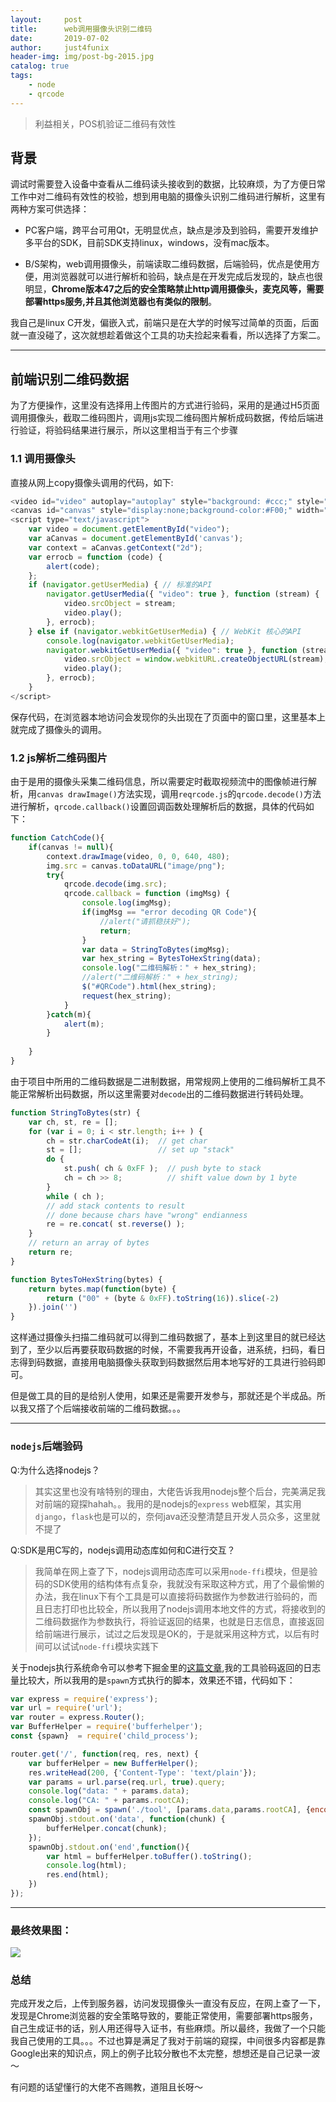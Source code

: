 ```yaml
---
layout:     post
title:      web调用摄像头识别二维码
date:       2019-07-02
author:     just4funix
header-img: img/post-bg-2015.jpg
catalog: true
tags:
    - node
    - qrcode
---
```


> 利益相关，POS机验证二维码有效性

## 背景

调试时需要登入设备中查看从二维码读头接收到的数据，比较麻烦，为了方便日常工作中对二维码有效性的校验，想到用电脑的摄像头识别二维码进行解析，这里有两种方案可供选择：

- PC客户端，跨平台可用Qt，无明显优点，缺点是涉及到验码，需要开发维护多平台的SDK，目前SDK支持linux，windows，没有mac版本。

- B/S架构，web调用摄像头，前端读取二维码数据，后端验码，优点是使用方便，用浏览器就可以进行解析和验码，缺点是在开发完成后发现的，缺点也很明显，**Chrome版本47之后的安全策略禁止http调用摄像头，麦克风等，需要部署https服务,并且其他浏览器也有类似的限制**。

我自己是linux C开发，偏嵌入式，前端只是在大学的时候写过简单的页面，后面就一直没碰了，这次就想趁着做这个工具的功夫捡起来看看，所以选择了方案二。

---

## 前端识别二维码数据

为了方便操作，这里没有选择用上传图片的方式进行验码，采用的是通过H5页面调用摄像头，截取二维码图片，调用js实现二维码图片解析成码数据，传给后端进行验证，将验码结果进行展示，所以这里相当于有三个步骤

### 1.1 调用摄像头

直接从网上copy摄像头调用的代码，如下:

```javascript
<video id="video" autoplay="autoplay" style="background: #ccc;" style="float: left" width="640px" height="480px"></video>
<canvas id="canvas" style="display:none;background-color:#F00;" width="640px" height="480px"></canvas>
<script type="text/javascript">
    var video = document.getElementById("video");
    var aCanvas = document.getElementById('canvas');
    var context = aCanvas.getContext("2d");
    var errocb = function (code) {
        alert(code);
    };
    if (navigator.getUserMedia) { // 标准的API
        navigator.getUserMedia({ "video": true }, function (stream) {
            video.srcObject = stream;
            video.play();
        }, errocb);
    } else if (navigator.webkitGetUserMedia) { // WebKit 核心的API
        console.log(navigator.webkitGetUserMedia);
        navigator.webkitGetUserMedia({ "video": true }, function (stream) {
            video.srcObject = window.webkitURL.createObjectURL(stream);
            video.play();
        }, errocb);
    }
</script>
```

保存代码，在浏览器本地访问会发现你的头出现在了页面中的窗口里，这里基本上就完成了摄像头的调用。

### 1.2 js解析二维码图片

由于是用的摄像头采集二维码信息，所以需要定时截取视频流中的图像帧进行解析，用`canvas drawImage()`方法实现，调用`reqrcode.js`的`qrcode.decode()`方法进行解析，`qrcode.callback()`设置回调函数处理解析后的数据，具体的代码如下：

```js
function CatchCode(){
    if(canvas != null){
        context.drawImage(video, 0, 0, 640, 480);
        img.src = canvas.toDataURL("image/png");
        try{
            qrcode.decode(img.src);
            qrcode.callback = function (imgMsg) {
                console.log(imgMsg);
                if(imgMsg == "error decoding QR Code"){
                    //alert("请抓稳扶好");
                    return;
                }
                var data = StringToBytes(imgMsg);
                var hex_string = BytesToHexString(data);
                console.log("二维码解析：" + hex_string);
                //alert("二维码解析：" + hex_string);
                $("#QRCode").html(hex_string);
                request(hex_string);
            }
        }catch(m){
            alert(m);
        }
        
    }
}
```

由于项目中所用的二维码数据是二进制数据，用常规网上使用的二维码解析工具不能正常解析出码数据，所以这里需要对`decode`出的二维码数据进行转码处理。

```js
function StringToBytes(str) {
    var ch, st, re = [];
    for (var i = 0; i < str.length; i++ ) {
        ch = str.charCodeAt(i);  // get char 
        st = [];                 // set up "stack"
        do {
            st.push( ch & 0xFF );  // push byte to stack
            ch = ch >> 8;          // shift value down by 1 byte
        }  
        while ( ch );
        // add stack contents to result
        // done because chars have "wrong" endianness
        re = re.concat( st.reverse() );
    }
    // return an array of bytes
    return re;
}

function BytesToHexString(bytes) {
    return bytes.map(function(byte) {
        return ("00" + (byte & 0xFF).toString(16)).slice(-2)
    }).join('')
}
```

这样通过摄像头扫描二维码就可以得到二维码数据了，基本上到这里目的就已经达到了，至少以后再要获取码数据的时候，不需要我再开设备，进系统，扫码，看日志得到码数据，直接用电脑摄像头获取到码数据然后用本地写好的工具进行验码即可。

但是做工具的目的是给别人使用，如果还是需要开发参与，那就还是个半成品。所以我又撘了个后端接收前端的二维码数据。。。

---

### `nodejs`后端验码

Q:为什么选择nodejs？

> 其实这里也没有啥特别的理由，大佬告诉我用nodejs整个后台，完美满足我对前端的窥探hahah。。我用的是nodejs的`express` web框架，其实用`django`，`flask`也是可以的，奈何java还没整清楚且开发人员众多，这里就不提了

Q:SDK是用C写的，nodejs调用动态库如何和C进行交互？

> 我简单在网上查了下，nodejs调用动态库可以采用`node-ffi`模块，但是验码的SDK使用的结构体有点复杂，我就没有采取这种方式，用了个最偷懒的办法，我在linux下有个工具是可以直接将码数据作为参数进行验码的，而且日志打印也比较全，所以我用了nodejs调用本地文件的方式，将接收到的二维码数据作为参数执行，将验证返回的结果，也就是日志信息，直接返回给前端进行展示，试过之后发现是OK的，于是就采用这种方式，以后有时间可以试试`node-ffi`模块实践下

关于nodejs执行系统命令可以参考下掘金里的[这篇文章](https://juejin.im/post/5b07eb1c5188254e28710d80),我的工具验码返回的日志量比较大，所以我用的是`spawn`方式执行的脚本，效果还不错，代码如下：

```js
var express = require('express');
var url = require('url');
var router = express.Router();
var BufferHelper = require('bufferhelper');
const {spawn}  = require('child_process');

router.get('/', function(req, res, next) {
    var bufferHelper = new BufferHelper();
    res.writeHead(200, {'Content-Type': 'text/plain'});
    var params = url.parse(req.url, true).query;
    console.log("data: " + params.data);
    console.log("CA: " + params.rootCA);
    const spawnObj = spawn('./tool', [params.data,params.rootCA], {encoding: 'utf-8'});
    spawnObj.stdout.on('data', function(chunk) {
        bufferHelper.concat(chunk);        
    });
    spawnObj.stdout.on('end',function(){
        var html = bufferHelper.toBuffer().toString();
        console.log(html);
        res.end(html);
    })   
});
```

---

### 最终效果图：

![](https://cdn.sinaimg.cn.52ecy.cn/large/005BYqpgly1g4lobbkhxdj31ec0iiad7.jpg)

### 总结

完成开发之后，上传到服务器，访问发现摄像头一直没有反应，在网上查了一下，发现是Chrome浏览器的安全策略导致的，要能正常使用，需要部署https服务，自己生成证书的话，别人用还得导入证书，有些麻烦。所以最终，我做了一个只能我自己使用的工具。。。不过也算是满足了我对于前端的窥探，中间很多内容都是靠Google出来的知识点，网上的例子比较分散也不太完整，想想还是自己记录一波～

有问题的话望懂行的大佬不吝赐教，道阻且长呀～






